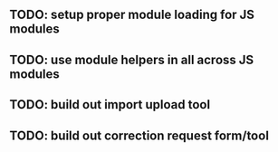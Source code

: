 ## TODO: setup proper module loading for JS modules
## TODO: use module helpers in all across JS modules
## TODO: build out import upload tool
## TODO: build out correction request form/tool


